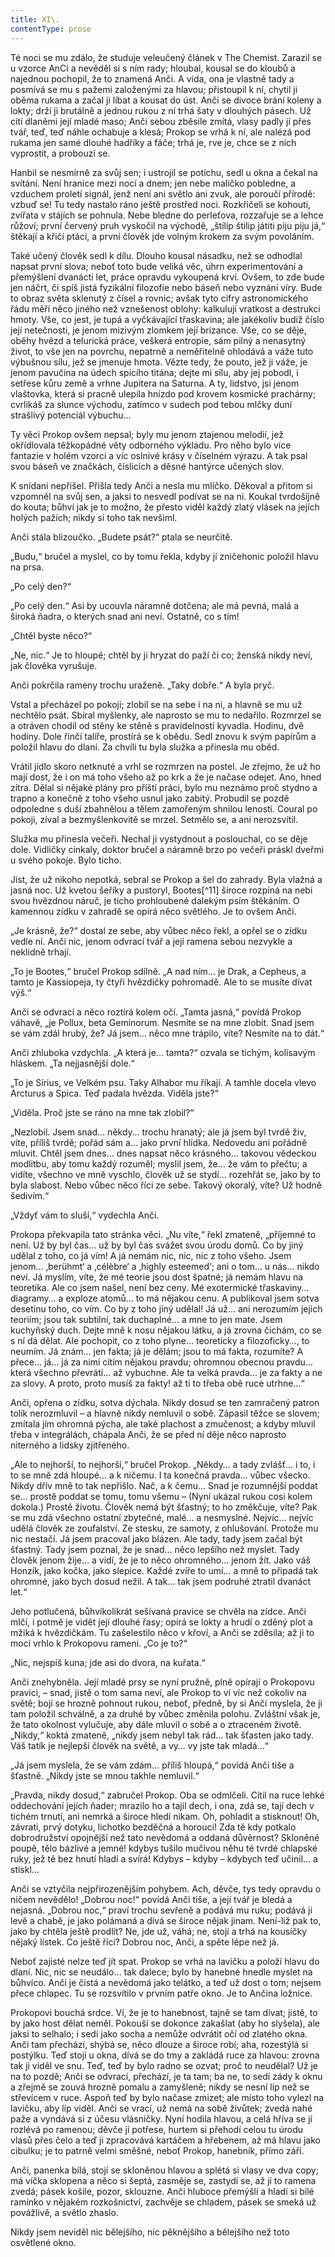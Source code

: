 ```yaml
---
title: XI\.
contentType: prose
---
```


<section>

Té noci se mu zdálo, že studuje veleučený článek v The Chemist. Zarazil se u vzorce AnCi a nevěděl si s ním rady; hloubal, kousal se do kloubů a najednou pochopil, že to znamená Anči. A vida, ona je vlastně tady a posmívá se mu s pažemi založenými za hlavou; přistoupil k ní, chytil ji oběma rukama a začal ji líbat a kousat do úst. Anči se divoce brání koleny a lokty; drží ji brutálně a jednou rukou z ní trhá šaty v dlouhých pásech. Už cítí dlaněmi její mladé maso; Anči sebou zběsile zmítá, vlasy padly jí přes tvář, teď, teď náhle ochabuje a klesá; Prokop se vrhá k ní, ale nalézá pod rukama jen samé dlouhé hadříky a fáče; trhá je, rve je, chce se z nich vyprostit, a probouzí se.

Hanbil se nesmírně za svůj sen; i ustrojil se potichu, sedl u okna a čekal na svítání. Není hranice mezi nocí a dnem; jen nebe maličko pobledne, a vzduchem proletí signál, jenž není ani světlo ani zvuk, ale poroučí přírodě: vzbuď se! Tu tedy nastalo ráno ještě prostřed noci. Rozkřičeli se kohouti, zvířata v stájích se pohnula. Nebe bledne do perleťova, rozzařuje se a lehce růžoví; první červený pruh vyskočil na východě, „štilip štilip játiti piju piju já,“ štěkají a křičí ptáci, a první člověk jde volným krokem za svým povoláním.

Také učený člověk sedl k dílu. Dlouho kousal násadku, než se odhodlal napsat první slova; neboť toto bude veliká věc, úhrn experimentování a přemýšlení dvanácti let, práce opravdu vykoupená krví. Ovšem, to zde bude jen náčrt, či spíš jistá fyzikální filozofie nebo báseň nebo vyznání víry. Bude to obraz světa sklenutý z čísel a rovnic; avšak tyto cifry astronomického řádu měří něco jiného než vznešenost oblohy: kalkulují vratkost a destrukci hmoty. Vše, co jest, je tupá a vyčkávající třaskavina; ale jakékoliv budiž číslo její netečnosti, je jenom mizivým zlomkem její brizance. Vše, co se děje, oběhy hvězd a telurická práce, veškerá entropie, sám pilný a nenasytný život, to vše jen na povrchu, nepatrně a neměřitelně ohlodává a váže tuto výbušnou sílu, jež se jmenuje hmota. Vězte tedy, že pouto, jež ji váže, je jenom pavučina na údech spícího titána; dejte mi sílu, aby jej pobodl, i setřese kůru země a vrhne Jupitera na Saturna. A ty, lidstvo, jsi jenom vlaštovka, která si pracně ulepila hnízdo pod krovem kosmické prachárny; cvrlikáš za slunce východu, zatímco v sudech pod tebou mlčky duní strašlivý potenciál výbuchu…

Ty věci Prokop ovšem nepsal; byly mu jenom ztajenou melodií, jež okřídlovala těžkopádné věty odborného výkladu. Pro něho bylo více fantazie v holém vzorci a víc oslnivé krásy v číselném výrazu. A tak psal svou báseň ve značkách, číslicích a děsné hantýrce učených slov.

K snídani nepřišel. Přišla tedy Anči a nesla mu mlíčko. Děkoval a přitom si vzpomněl na svůj sen, a jaksi to nesvedl podívat se na ni. Koukal tvrdošíjně do kouta; bůhví jak je to možno, že přesto viděl každý zlatý vlásek na jejích holých pažích; nikdy si toho tak nevšiml.

Anči stála blizoučko. „Budete psát?“ ptala se neurčitě.

„Budu,“ bručel a myslel, co by tomu řekla, kdyby jí zničehonic položil hlavu na prsa.

„Po celý den?“

„Po celý den.“ Asi by ucouvla náramně dotčena; ale má pevná, malá a široká ňadra, o kterých snad ani neví. Ostatně, co s tím!

„Chtěl byste něco?“

„Ne, nic.“ Je to hloupé; chtěl by ji hryzat do paží či co; ženská nikdy neví, jak člověka vyrušuje.

Anči pokrčila rameny trochu uraženě. „Taky dobře.“ A byla pryč.

Vstal a přecházel po pokoji; zlobil se na sebe i na ni, a hlavně se mu už nechtělo psát. Sbíral myšlenky, ale naprosto se mu to nedařilo. Rozmrzel se a otráven chodil od stěny ke stěně s pravidelností kyvadla. Hodinu, dvě hodiny. Dole řinčí talíře, prostírá se k obědu. Sedl znovu k svým papírům a položil hlavu do dlaní. Za chvíli tu byla služka a přinesla mu oběd.

Vrátil jídlo skoro netknuté a vrhl se rozmrzen na postel. Je zřejmo, že už ho mají dost, že i on má toho všeho až po krk a že je načase odejet. Ano, hned zítra. Dělal si nějaké plány pro příští práci, bylo mu neznámo proč stydno a trapno a konečně z toho všeho usnul jako zabitý. Probudil se pozdě odpoledne s duší zbahnělou a tělem zamořeným shnilou leností. Coural po pokoji, zíval a bezmyšlenkovitě se mrzel. Setmělo se, a ani nerozsvítil.

Služka mu přinesla večeři. Nechal ji vystydnout a poslouchal, co se děje dole. Vidličky cinkaly, doktor bručel a náramně brzo po večeři práskl dveřmi u svého pokoje. Bylo ticho.

Jist, že už nikoho nepotká, sebral se Prokop a šel do zahrady. Byla vlažná a jasná noc. Už kvetou šeříky a pustoryl, Bootes[^11] široce rozpíná na nebi svou hvězdnou náruč, je ticho prohloubené dalekým psím štěkáním. O kamennou zídku v zahradě se opírá něco světlého. Je to ovšem Anči.

„Je krásně, že?“ dostal ze sebe, aby vůbec něco řekl, a opřel se o zídku vedle ní. Anči nic, jenom odvrací tvář a její ramena sebou nezvykle a neklidně trhají.

„To je Bootes,“ bručel Prokop sdílně. „A nad ním… je Drak, a Cepheus, a tamto je Kassiopeja, ty čtyři hvězdičky pohromadě. Ale to se musíte dívat výš.“

Anči se odvrací a něco roztírá kolem očí. „Tamta jasná,“ povídá Prokop váhavě, „je Pollux, beta Geminorum. Nesmíte se na mne zlobit. Snad jsem se vám zdál hrubý, že? Já jsem… něco mne trápilo, víte? Nesmíte na to dát.“

Anči zhluboka vzdychla. „A která je… tamta?“ ozvala se tichým, kolísavým hláskem. „Ta nejjasnější dole.“

„To je Sírius, ve Velkém psu. Taky Alhabor mu říkají. A tamhle docela vlevo Arcturus a Spica. Teď padala hvězda. Viděla jste?“

„Viděla. Proč jste se ráno na mne tak zlobil?“

„Nezlobil. Jsem snad… někdy… trochu hranatý; ale já jsem byl tvrdě živ, víte, příliš tvrdě; pořád sám a… jako první hlídka. Nedovedu ani pořádně mluvit. Chtěl jsem dnes… dnes napsat něco krásného… takovou vědeckou modlitbu, aby tomu každý rozuměl; myslil jsem, že… že vám to přečtu; a vidíte, všechno ve mně vyschlo, člověk už se stydí… rozehřát se, jako by to byla slabost. Nebo vůbec něco říci ze sebe. Takový okoralý, víte? Už hodně šedivím.“

„Vždyť vám to sluší,“ vydechla Anči.

Prokopa překvapila tato stránka věci. „Nu víte,“ řekl zmateně, „příjemné to není. Už by byl čas… už by byl čas svážet svou úrodu domů. Co by jiný udělal z toho, co já vím! A já nemám nic, nic, nic z toho všeho. Jsem jenom… ‚berühmt‘ a ‚célèbre‘ a ‚highly esteemed‘; ani o tom… u nás… nikdo neví. Já myslím, víte, že mé teorie jsou dost špatné; já nemám hlavu na teoretika. Ale co jsem našel, není bez ceny. Mé exotermické třaskaviny… diagramy… a exploze atomů… to má nějakou cenu. A publikoval jsem sotva desetinu toho, co vím. Co by z toho jiný udělal! Já už… ani nerozumím jejich teoriím; jsou tak subtilní, tak duchaplné… a mne to jen mate. Jsem kuchyňský duch. Dejte mně k nosu nějakou látku, a já zrovna čichám, co se s ní dá dělat. Ale pochopit, co z toho plyne… teoreticky a filozoficky…, to neumím. Já znám… jen fakta; já je dělám; jsou to má fakta, rozumíte? A přece… já… já za nimi cítím nějakou pravdu; ohromnou obecnou pravdu… která všechno převrátí… až vybuchne. Ale ta velká pravda… je za fakty a ne za slovy. A proto, proto musíš za fakty! až ti to třeba obě ruce utrhne…“

Anči, opřena o zídku, sotva dýchala. Nikdy dosud se ten zamračený patron tolik nerozmluvil – a hlavně nikdy nemluvil o sobě. Zápasil těžce se slovem; zmítala jím ohromná pýcha, ale také plachost a zmučenost; a kdyby mluvil třeba v integrálách, chápala Anči, že se před ní děje něco naprosto niterného a lidsky zjitřeného.

„Ale to nejhorší, to nejhorší,“ bručel Prokop. „Někdy… a tady zvlášť… i to, i to se mně zdá hloupé… a k ničemu. I ta konečná pravda… vůbec všecko. Nikdy dřív mně to tak nepřišlo. Nač, a k čemu… Snad je rozumnější poddat se… prostě poddat se tomu, tomu všemu – (Nyní ukázal rukou cosi kolem dokola.) Prostě životu. Člověk nemá být šťastný; to ho změkčuje, víte? Pak se mu zdá všechno ostatní zbytečné, malé… a nesmyslné. Nejvíc… nejvíc udělá člověk ze zoufalství. Ze stesku, ze samoty, z ohlušování. Protože mu nic nestačí. Já jsem pracoval jako blázen. Ale tady, tady jsem začal být šťastný. Tady jsem poznal, že je snad… něco lepšího než myslet. Tady člověk jenom žije… a vidí, že je to něco ohromného… jenom žít. Jako váš Honzík, jako kočka, jako slepice. Každé zvíře to umí… a mně to připadá tak ohromné, jako bych dosud nežil. A tak… tak jsem podruhé ztratil dvanáct let.“

Jeho potlučená, bůhvíkolikrát sešívaná pravice se chvěla na zídce. Anči mlčí, i potmě je vidět její dlouhé řasy; opírá se lokty a hrudí o zděný plot a mžiká k hvězdičkám. Tu zašelestilo něco v křoví, a Anči se zděsila; až ji to mocí vrhlo k Prokopovu rameni. „Co je to?“

„Nic, nejspíš kuna; jde asi do dvora, na kuřata.“

Anči znehybněla. Její mladé prsy se nyní pružně, plně opírají o Prokopovu pravici, – snad, jistě o tom sama neví, ale Prokop to ví víc než cokoliv na světě; bojí se hrozně pohnout rukou, neboť, předně, by si Anči myslela, že ji tam položil schválně, a za druhé by vůbec změnila polohu. Zvláštní však je, že tato okolnost vylučuje, aby dále mluvil o sobě a o ztraceném životě. „Nikdy,“ koktá zmateně, „nikdy jsem nebyl tak rád… tak šťasten jako tady. Váš tatík je nejlepší člověk na světě, a vy… vy jste tak mladá…“

„Já jsem myslela, že se vám zdám… příliš hloupá,“ povídá Anči tiše a šťastně. „Nikdy jste se mnou takhle nemluvil.“

„Pravda, nikdy dosud,“ zabručel Prokop. Oba se odmlčeli. Cítil na ruce lehké oddechování jejích ňader; mrazilo ho a tajil dech, i ona, zdá se, tají dech v tichém trnutí, ani nemrká a široce hledí nikam. Oh, pohladit a stisknout! Oh, závrati, prvý dotyku, lichotko bezděčná a horoucí! Zda tě kdy potkalo dobrodružství opojnější než tato nevědomá a oddaná důvěrnost? Skloněné poupě, tělo bázlivé a jemné! kdybys tušilo mučivou něhu té tvrdé chlapské ruky, jež tě bez hnutí hladí a svírá! Kdybys – kdyby – kdybych teď učinil… a stiskl…

Anči se vztyčila nejpřirozenějším pohybem. Ach, děvče, tys tedy opravdu o ničem nevědělo! „Dobrou noc!“ povídá Anči tiše, a její tvář je bledá a nejasná. „Dobrou noc,“ praví trochu sevřeně a podává mu ruku; podává ji levě a chabě, je jako polámaná a dívá se široce nějak jinam. Není-liž pak to, jako by chtěla ještě prodlít? Ne, jde už, váhá; ne, stojí a trhá na kousíčky nějaký lístek. Co ještě říci? Dobrou noc, Anči, a spěte lépe než já.

Neboť zajisté nelze teď jít spat. Prokop se vrhá na lavičku a položí hlavu do dlaní. Nic, nic se neudálo… tak dalece; bylo by hanebné hnedle myslet na bůhvíco. Anči je čistá a nevědomá jako telátko, a teď už dost o tom; nejsem přece chlapec. Tu se rozsvítilo v prvním patře okno. Je to Ančina ložnice.

Prokopovi bouchá srdce. Ví, že je to hanebnost, tajně se tam dívat; jistě, to by jako host dělat neměl. Pokouší se dokonce zakašlat (aby ho slyšela), ale jaksi to selhalo; i sedí jako socha a nemůže odvrátit očí od zlatého okna. Anči tam přechází, shýbá se, něco dlouze a široce robí; aha, rozestýlá si postýlku. Teď stojí u okna, dívá se do tmy a zakládá ruce za hlavou: zrovna tak ji viděl ve snu. Teď, teď by bylo radno se ozvat; proč to neudělal? Už je na to pozdě; Anči se odvrací, přechází, je ta tam; ba ne, to sedí zády k oknu a zřejmě se zouvá hrozně pomalu a zamyšleně; nikdy se nesní líp než se střevícem v ruce. Aspoň teď by bylo načase zmizet; ale místo toho vylezl na lavičku, aby líp viděl. Anči se vrací, už nemá na sobě živůtek; zvedá nahé paže a vyndává si z účesu vlásničky. Nyní hodila hlavou, a celá hříva se jí rozlévá po ramenou; děvče jí potřese, hurtem si přehodí celou tu úrodu vlasů přes čelo a teď ji zpracovává kartáčem a hřebenem, až má hlavu jako cibulku; je to patrně velmi směšné, neboť Prokop, hanebník, přímo září.

Anči, panenka bílá, stojí se skloněnou hlavou a splétá si vlasy ve dva copy; má víčka sklopena a něco si šeptá, zasměje se, zastydí se, až jí to ramena zvedá; pásek košile, pozor, sklouzne. Anči hluboce přemýšlí a hladí si bílé ramínko v nějakém rozkošnictví, zachvěje se chladem, pásek se smeká už povážlivě, a světlo zhaslo.

Nikdy jsem neviděl nic bělejšího, nic pěknějšího a bělejšího než toto osvětlené okno.

</section>
